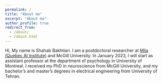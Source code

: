 ```yaml
---
permalink: /
title: "About me"
excerpt: "About me"
author_profile: true
redirect_from: 
  - /about/
  - /about.html
---
```


Hi, My name is Shahab Bakhtiari. I am a postdoctoral researcher at [Mila (Quebec AI Institute)](https://mila.quebec/en/) and McGill University. In January 2023, I will start as assistant professor at the department of psychology in University of Montreal. I received my PhD in neuroscience from McGill University, and my bachelor’s and master’s degrees in electrical engineering from University of Tehran. 

